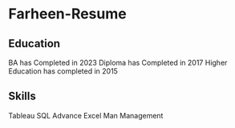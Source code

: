 # Farheen-Resume
## Education
BA has Completed in 2023
Diploma has Completed in 2017
Higher Education has completed in 2015
## Skills
Tableau
SQL
Advance Excel
Man Management
